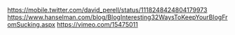 https://mobile.twitter.com/david_perell/status/1118248424804179973
https://www.hanselman.com/blog/BlogInteresting32WaysToKeepYourBlogFromSucking.aspx
https://vimeo.com/15475011
